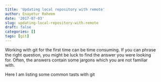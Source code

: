```yaml
---
title: 'Updating local repository with remote'
author: Enayetur Raheem
date: '2017-07-03'
slug: updating-local-repository-with-remote
draft: false
categories: []
tags: [git]
---
```


Working with git for the first time can be time consuming. If you can phrase the right question, you might be luck to find the answer you were looking for. Often, the answers contain some jargons which you are not familiar with. 

Here I am listing some common tasts with git
